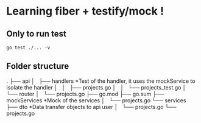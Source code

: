 # Learning fiber + testify/mock !

## Only to run test
`go test ./... -v`

## Folder structure
.
├── api
│   ├── handlers  *Test of the handler, it uses the mockService to isolate the handler
│   │   ├── projects.go
│   │   └── projects_test.go
│   └── router
│       └── projects.go
├── go.mod
├── go.sum
├── mockServices  *Mock of the services
│   └── projects.go
└── services
    ├── dto       *Data transfer objects to api user
    │   └── projects.go
    └── projects.go


